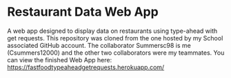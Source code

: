 # Restaurant Data Web App
A web app designed to display data on restaurants using type-ahead with get requests.  This repository was cloned from the one hosted by my School associated GitHub account.  The collaborator Summersc98 is me (Csummers12000) and the other two collaborators were my teammates.  You can view the finished Web App here: https://fastfoodtypeaheadgetrequests.herokuapp.com/
